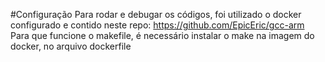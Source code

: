 #Configuração
Para rodar e debugar os códigos, foi utilizado o docker configurado e contido neste repo: https://github.com/EpicEric/gcc-arm
Para que funcione o makefile, é necessário instalar o make na imagem do docker, no arquivo dockerfile
